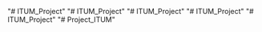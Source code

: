 "# ITUM_Project" 
"# ITUM_Project" 
"# ITUM_Project" 
"# ITUM_Project" 
"# ITUM_Project" 
"# Project_ITUM" 
